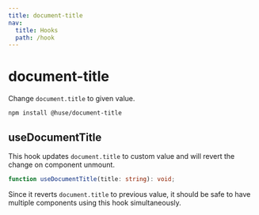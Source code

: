 ```yaml
---
title: document-title
nav:
  title: Hooks
  path: /hook
---
```


# document-title

Change `document.title` to given value.

```shell
npm install @huse/document-title
```

## useDocumentTitle

This hook updates `document.title` to custom value and will revert the change on component unmount.

```typescript
function useDocumentTitle(title: string): void;
```

Since it reverts `document.title` to previous value, it should be safe to have multiple components using this hook simultaneously.

<code src='./demo/useDocumentTitle.tsx'>
